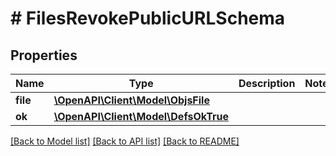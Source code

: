 # # FilesRevokePublicURLSchema

## Properties

Name | Type | Description | Notes
------------ | ------------- | ------------- | -------------
**file** | [**\OpenAPI\Client\Model\ObjsFile**](ObjsFile.md) |  |
**ok** | [**\OpenAPI\Client\Model\DefsOkTrue**](DefsOkTrue.md) |  |

[[Back to Model list]](../../README.md#models) [[Back to API list]](../../README.md#endpoints) [[Back to README]](../../README.md)
